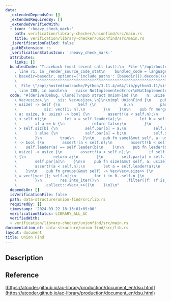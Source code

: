 ```yaml
---
data:
  _extendedDependsOn: []
  _extendedRequiredBy: []
  _extendedVerifiedWith:
  - icon: ':heavy_check_mark:'
    path: verification/library-checker/unionfind/src/main.rs
    title: verification/library-checker/unionfind/src/main.rs
  _isVerificationFailed: false
  _pathExtension: rs
  _verificationStatusIcon: ':heavy_check_mark:'
  attributes:
    links: []
  bundledCode: "Traceback (most recent call last):\n  File \"/opt/hostedtoolcache/Python/3.11.4/x64/lib/python3.11/site-packages/onlinejudge_verify/documentation/build.py\"\
    , line 71, in _render_source_code_stat\n    bundled_code = language.bundle(stat.path,\
    \ basedir=basedir, options={'include_paths': [basedir]}).decode()\n          \
    \         ^^^^^^^^^^^^^^^^^^^^^^^^^^^^^^^^^^^^^^^^^^^^^^^^^^^^^^^^^^^^^^^^^^^^^^^^^^^^^^^^^\n\
    \  File \"/opt/hostedtoolcache/Python/3.11.4/x64/lib/python3.11/site-packages/onlinejudge_verify/languages/rust.py\"\
    , line 288, in bundle\n    raise NotImplementedError\nNotImplementedError\n"
  code: "#[derive(Debug, Clone)]\npub struct UnionFind {\n    n: usize,\n    par:\
    \ Vec<usize>,\n    siz: Vec<usize>,\n}\n\nimpl UnionFind {\n    pub fn new(n:\
    \ usize) -> Self {\n        Self {\n            n,\n            par: (0..n).collect::<Vec<usize>>(),\n\
    \            siz: vec![1; n],\n        }\n    }\n\n    pub fn merge(&mut self,\
    \ a: usize, b: usize) -> bool {\n        assert!(a < self.n);\n        assert!(b\
    \ < self.n);\n        let a = self.leader(a);\n        let b = self.leader(b);\n\
    \        if a == b {\n            return false;\n        }\n        if self.siz[a]\
    \ > self.siz[b] {\n            self.par[b] = a;\n            self.siz[a] += self.siz[b];\n\
    \        } else {\n            self.par[a] = b;\n            self.siz[b] += self.siz[a];\n\
    \        }\n        true\n    }\n\n    pub fn same(&mut self, a: usize, b: usize)\
    \ -> bool {\n        assert!(a < self.n);\n        assert!(b < self.n);\n    \
    \    self.leader(a) == self.leader(b)\n    }\n\n    pub fn leader(&mut self, a:\
    \ usize) -> usize {\n        assert!(a < self.n);\n        if self.par[a] == a\
    \ {\n            return a;\n        }\n        self.par[a] = self.leader(self.par[a]);\n\
    \        self.par[a]\n    }\n\n    pub fn size(&mut self, a: usize) -> usize {\n\
    \        assert!(a < self.n);\n        let a = self.leader(a);\n        self.siz[a]\n\
    \    }\n\n    pub fn groups(&mut self) -> Vec<Vec<usize>> {\n        let mut res\
    \ = vec![vec![]; self.n];\n        for i in 0..self.n {\n            res[self.leader(i)].push(i);\n\
    \        }\n        res.into_iter()\n            .filter(|f| !f.is_empty())\n\
    \            .collect::<Vec<_>>()\n    }\n}\n"
  dependsOn: []
  isVerificationFile: false
  path: data-structure/union-find/src/lib.rs
  requiredBy: []
  timestamp: '2024-03-22 18:13:01+09:00'
  verificationStatus: LIBRARY_ALL_AC
  verifiedWith:
  - verification/library-checker/unionfind/src/main.rs
documentation_of: data-structure/union-find/src/lib.rs
layout: document
title: Union Find
---
```


## Description

## Reference

[https://atcoder.github.io/ac-library/production/document_en/dsu.html](https://atcoder.github.io/ac-library/production/document_en/dsu.html)
